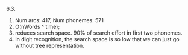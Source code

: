 6.3.
  1. Num arcs: 417, Num phonemes: 571
  2. O(nWords ^ time);
  3. reduces search space. 90% of search effort in first two phonemes.
  4. In digit recognition, the search space is so low that we can just go
     without tree representation.
